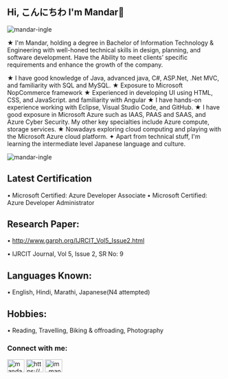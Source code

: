 ## Hi, こんにちわ I'm Mandar👋
<p align="left"> <img src="https://komarev.com/ghpvc/?username=mandar-ingle&label=Profile%20views&color=0e75b6&style=flat" alt="mandar-ingle" /> </p>

★ I'm Mandar, holding a degree in Bachelor of Information Technology & Engineering with well-honed 
 technical skills in design, planning, and software development. Have the Ability to meet clients’ 
 specific requirements and enhance the growth of the company. 
 
★ I have good knowledge of Java, advanced java, C#, ASP.Net, .Net MVC, and familiarity with SQL and 
 MySQL.
★ Exposure to Microsoft NopCommerce framework 
★ Experienced in developing UI using HTML, CSS, and JavaScript. and familiarity with Angular
★ I have hands-on experience working with Eclipse, Visual Studio Code, and GitHub.
★ I have good exposure in Microsoft Azure such as IAAS, PAAS and SAAS, and Azure Cyber Security. 
 My other key specialties include Azure compute, storage services.
★ Nowadays exploring cloud computing and playing with the Microsoft Azure cloud platform.
✦ Apart from technical stuff, I'm learning the intermediate level Japanese language and culture.

<p><img align="center" src="https://github-readme-stats.vercel.app/api/top-langs?username=mandar-ingle&show_icons=true&locale=en&layout=compact" alt="mandar-ingle" /></p>



## Latest Certification
• Microsoft Certified: Azure Developer Associate
• Microsoft Certified: Azure Developer Administrator

## Research Paper: 
• http://www.garph.org/IJRCIT_Vol5_Issue2.html

• IJRCIT Journal, Vol 5, Issue 2, SR No: 9

## Languages Known: 
• English, Hindi, Marathi, Japanese(N4 attempted)

## Hobbies:
• Reading, Travelling, Biking & offroading, Photography



<h3 align="left">Connect with me:</h3>
<p align="left">
<a href="https://twitter.com/mandaringle18" target="blank"><img align="center" src="https://cdn.jsdelivr.net/npm/simple-icons@3.0.1/icons/twitter.svg" alt="mandaringle18" height="30" width="40" /></a>
<a href="https://linkedin.com/in/https://www.linkedin.com/in/mandaringle/" target="blank"><img align="center" src="https://cdn.jsdelivr.net/npm/simple-icons@3.0.1/icons/linkedin.svg" alt="https://www.linkedin.com/in/mandaringle/" height="30" width="40" /></a>
<a href="https://instagram.com/im_mandar_ingle_" target="blank"><img align="center" src="https://cdn.jsdelivr.net/npm/simple-icons@3.0.1/icons/instagram.svg" alt="im_mandar_ingle_" height="30" width="40" /></a>
</p>









